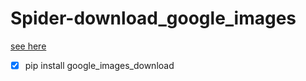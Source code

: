 # Spider-download_google_images

[see here](https://github.com/hardikvasa/google-images-download)

- [x]  pip install google_images_download
